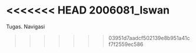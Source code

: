 <<<<<<< HEAD
2006081_Iswan
=======
Tugas. Navigasi
>>>>>>> 03951d7aadcf502139e8b951a41cf7f2559ec586
